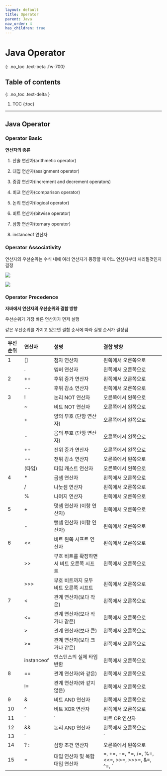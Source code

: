 ```yaml
---
layout: default
title: Operator 
parent: Java
nav_order: 4
has_children: true
---
```


# Java Operator 
{: .no_toc .text-beta .fw-700}

## Table of contents
{: .no_toc .text-delta }

1. TOC
{:toc}

---

## Java Operator

### Operator Basic

**연산자의 종류**

1. 산술 연산자(arithmetic operator)

2. 대입 연산자(assignment operator)

3. 증감 연산자(increment and decrement operators)

4. 비교 연산자(comparison operator)

5. 논리 연산자(logical operator)

6. 비트 연산자(bitwise operator)

7. 삼항 연산자(ternary operator)

8. instanceof 연산자

### Operator Associativity

연산자의 우선순위는 수식 내에 여러 연산자가 등장할 때 어느 연산자부터 처리될것인지 결정

![](https://gekdev.github.io/docs/java/operator/example/as01.png)

![](https://gekdev.github.io/docs/java/operator/example/as02.png)

### Operator Precedence

**자바에서 연산자의 우선순위와 결합 방향**

우선순위가 가장 빠른 연산자가 먼저 실행

같은 우선순위를 가지고 있으면 결합 순서에 따라 실행 순서가 결정됨

| 우선순위	| 연산자	| 설명	| 결합 방향 |
|:---------|:---------|:------|:----------|
|1	| []	| 첨자 연산자  | 왼쪽에서 오른쪽으로 | 
|  	| .	    |  멤버 연산자 | 왼쪽에서 오른쪽으로 | 
| 2	| ++| 	후위 증가 연산자| 	왼쪽에서 오른쪽으로| 
|  	| --	| 후위 감소 연산자| 	왼쪽에서 오른쪽으로| 
| 3	| !	| 논리 NOT 연산자	| 오른쪽에서 왼쪽으로| 
|   | 	~	| 비트 NOT 연산자| 	오른쪽에서 왼쪽으로| 
|  	| +	| 양의 부호 (단항 연산자)	| 오른쪽에서 왼쪽으로| 
|  	| -	| 음의 부호 (단항 연산자)	| 오른쪽에서 왼쪽으로| 
|  	| ++	| 전위 증가 연산자	| 오른쪽에서 왼쪽으로| 
|  	| --	| 전위 감소 연산자	| 오른쪽에서 왼쪽으로| 
|  	| (타입)	| 타입 캐스트 연산자	| 오른쪽에서 왼쪽으로| 
| 4	| *	| 곱셈 연산자	| 왼쪽에서 오른쪽으로| 
|  	| /	| 나눗셈 연산자	| 왼쪽에서 오른쪽으로| 
|  	| %	| 나머지 연산자	| 왼쪽에서 오른쪽으로| 
| 5	| +	| 덧셈 연산자 (이항 연산자)	| 왼쪽에서 오른쪽으로| 
|  	| -	| 뺄셈 연산자 (이항 연산자)	| 왼쪽에서 오른쪽으로| 
| 6	| <<	| 비트 왼쪽 시프트 연산자	| 왼쪽에서 오른쪽으로| 
|  	| >>	| 부호 비트를 확장하면서 비트 오른쪽 시프트	| 왼쪽에서 오른쪽으로| 
|  	| >>>	| 부호 비트까지 모두 비트 오른쪽 시프트	| 왼쪽에서 오른쪽으로| 
| 7	| <	| 관계 연산자(보다 작은)	| 왼쪽에서 오른쪽으로| 
|  	| <=	| 관계 연산자(보다 작거나 같은)	| 왼쪽에서 오른쪽으로| 
|  	| >	| 관계 연산자(보다 큰)	| 왼쪽에서 오른쪽으로| 
|  	| >=	| 관계 연산자(보다 크거나 같은)	| 왼쪽에서 오른쪽으로| 
|  	| instanceof| 	인스턴스의 실제 타입 반환	| 왼쪽에서 오른쪽으로| 
| 8	| ==	| 관계 연산자(와 같은)	| 왼쪽에서 오른쪽으로| 
|  	| !=	| 관계 연산자(와 같지 않은)	| 왼쪽에서 오른쪽으로| 
| 9	| &	| 비트 AND 연산자	| 왼쪽에서 오른쪽으로| 
| 10	| ^	| 비트 XOR 연산자	| 왼쪽에서 오른쪽으로| 
| 11	| `|`	| 비트 OR 연산자	| 왼쪽에서 오른쪽으로| 
| 12	| &&	| 논리 AND 연산자	| 왼쪽에서 오른쪽으로| 
| 13	| `||`	| 논리 OR 연산자	| 왼쪽에서 오른쪽으로| 
| 14	| ? :	| 삼항 조건 연산자	| 오른쪽에서 왼쪽으로| 
| 15	| =	| 대입 연산자 및 복합 대입 연산자 | =, +=, -=, *=, /=, %=, <<=, >>=, >>>=, &=, ^=, `|=` | 오른쪽에서 왼쪽으로 | 
